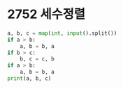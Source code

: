 # 2752 세수정렬



```python
a, b, c = map(int, input().split())
if a > b:
    a, b = b, a
if b > c:
    b, c = c, b
if a > b:
    a, b = b, a
print(a, b, c)
```


